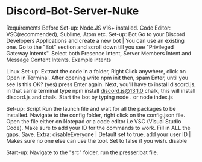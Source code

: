 # Discord-Bot-Server-Nuke


Requirements Before Set-up:
Node.JS v16+ installed.
Code Editor: VSC(recommended), Sublime, Atom etc.
Set-up: Bot
Go to your Discord Developers Applications and create a new bot | You can use an existing one.
Go to the "Bot" section and scroll down till you see "Privileged Gateway Intents".
Select both Presence Intent, Server Members Intent and Message Content Intents.
Example
intents

Linux Set-up:
Extract the code in a folder, Right Click anywhere, click on Open in Terminal.
After opening write npm init then, spam Enter, until you see Is this OK? (yes) press Enter again.
Next, you'll have to install discord.js, in that same terminal type npm install discord.js@13.1.0 chalk, this will install discord.js and chalk.
Start the bot by typing node . or node index.js


Set-up: Script
Run the launch file and wait for all the packages to be installed.
Navigate to the config folder, right click on the config.json file.
Open the file either on Notepad or a code editor i.e VSC (Visual Studio Code).
Make sure to add your ID for the commands to work.
Fill in ALL the gaps.
Save.
Extra:
disableEveryone | Default set to true, add your user ID | Makes sure no one else can use the tool. Set to false if you wish.
disable

Start-up:
Navigate to the "src" folder, run the presser.bat file.
